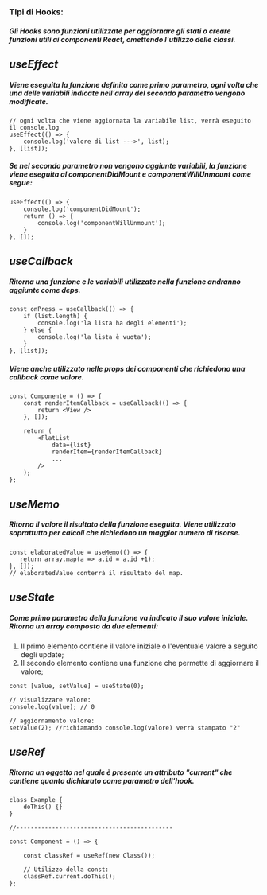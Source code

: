 ### TIpi di Hooks:

##### Gli Hooks sono funzioni utilizzate per aggiornare gli stati o creare funzioni utili ai componenti React, omettendo l'utilizzo delle classi.

## *useEffect*<br/>
##### Viene eseguita la funzione definita come primo parametro, ogni volta che una delle variabili indicate nell'array del secondo parametro vengono modificate.

```
// ogni volta che viene aggiornata la variabile list, verrà eseguito il console.log
useEffect(() => {
    console.log('valore di list --->', list);
}, [list]);
```
##### Se nel secondo parametro non vengono aggiunte variabili, la funzione viene eseguita al componentDidMount e componentWillUnmount come segue:
```
useEffect(() => {
    console.log('componentDidMount');
    return () => {
        console.log('componentWillUnmount');
    }
}, []);
```

## *useCallback*<br/>
##### Ritorna una funzione e le variabili utilizzate nella funzione andranno aggiunte come deps. 
```
const onPress = useCallback(() => {
    if (list.length) {
        console.log('la lista ha degli elementi');
    } else {
        console.log('la lista è vuota');
    }
}, [list]);
```
##### Viene anche utilizzato nelle props dei componenti che richiedono una callback come valore.
```
const Componente = () => {
    const renderItemCallback = useCallback(() => {
        return <View />
    }, []);

    return (
        <FlatList
            data={list}
            renderItem={renderItemCallback}
            ...
        />
    );
};
```

## *useMemo*
##### Ritorna il valore il risultato della funzione eseguita. Viene utilizzato soprattutto per calcoli che richiedono un maggior numero di risorse.
```
const elaboratedValue = useMemo(() => {
   return array.map(a => a.id = a.id +1);
}, []);
// elaboratedValue conterrà il risultato del map.
```

## *useState*
##### Come primo parametro della funzione va indicato il suo valore iniziale.<br/>Ritorna un array composto da due elementi:<br/>
1. Il primo elemento contiene il valore iniziale o l'eventuale valore a seguito degli update;
1. Il secondo elemento contiene una funzione che permette di aggiornare il valore;
```
const [value, setValue] = useState(0);

// visualizzare valore:
console.log(value); // 0

// aggiornamento valore:
setValue(2); //richiamando console.log(valore) verrà stampato "2"
```
## *useRef*
##### Ritorna un oggetto nel quale è presente un attributo "current" che contiene quanto dichiarato come parametro dell'hook.
```
class Example {
    doThis() {}
}

//--------------------------------------------

const Component = () => {

    const classRef = useRef(new Class());
    
    // Utilizzo della const:
    classRef.current.doThis(); 
};
```
